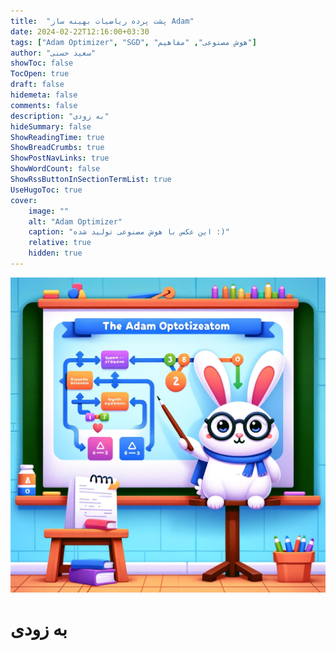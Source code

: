 ```yaml
---
title:  "پشت پرده ریاضیات بهینه ساز Adam"
date: 2024-02-22T12:16:00+03:30
tags: ["Adam Optimizer", "SGD", "هوش مصنوعی", "مفاهیم"]
author: "سعید حسنی"
showToc: false
TocOpen: true
draft: false
hidemeta: false
comments: false
description: "به زودی"
hideSummary: false
ShowReadingTime: true
ShowBreadCrumbs: true
ShowPostNavLinks: true
ShowWordCount: false
ShowRssButtonInSectionTermList: true
UseHugoToc: true
cover:
    image: ""
    alt: "Adam Optimizer"
    caption: "این عکس با هوش مصنوعی تولید شده :)" 
    relative: true
    hidden: true
---
```

![SGD](https://raw.githubusercontent.com/hasanisaeed/hasanisaeed.github.io/main/content/posts/adam-optimizer/images/adam_optimizer.webp#center)

# به زودی